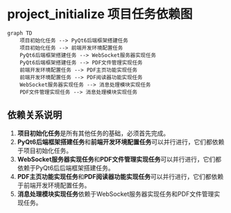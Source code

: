 # project_initialize 项目任务依赖图

```mermaid
graph TD
    项目初始化任务 --> PyQt6后端框架搭建任务
    项目初始化任务 --> 前端开发环境配置任务
    PyQt6后端框架搭建任务 --> WebSocket服务器实现任务
    PyQt6后端框架搭建任务 --> PDF文件管理实现任务
    前端开发环境配置任务 --> PDF主页功能实现任务
    前端开发环境配置任务 --> PDF阅读器功能实现任务
    WebSocket服务器实现任务 --> 消息处理模块实现任务
    PDF文件管理实现任务 --> 消息处理模块实现任务
```

## 依赖关系说明

1. **项目初始化任务**是所有其他任务的基础，必须首先完成。
2. **PyQt6后端框架搭建任务**和**前端开发环境配置任务**可以并行进行，它们都依赖于项目初始化任务。
3. **WebSocket服务器实现任务**和**PDF文件管理实现任务**可以并行进行，它们都依赖于PyQt6后后端框架搭建任务。
4. **PDF主页功能实现任务**和**PDF阅读器功能实现任务**可以并行进行，它们都依赖于前端开发环境配置任务。
5. **消息处理模块实现任务**依赖于WebSocket服务器实现任务和PDF文件管理实现任务。